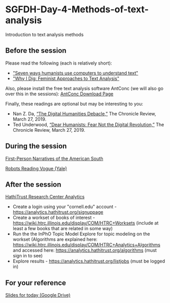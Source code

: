 # SGFDH-Day-4-Methods-of-text-analysis
Introduction to text analysis methods

## Before the session

Please read the following (each is relatively short):

* ["Seven ways humanists use computers to understand text"](https://tedunderwood.com/2015/06/04/seven-ways-humanists-are-using-computers-to-understand-text/)
* ["Why I Dig: Feminist Approaches to Text Analysis"](http://dhdebates.gc.cuny.edu/debates/text/97)

Also, please install the free text analysis software AntConc (we will also go over this in the sessions): [AntConc Download Page](http://www.laurenceanthony.net/software/antconc/)

Finally, these readings are optional but may be interesting to you:

* Nan Z. Da, [“The Digital Humanities Debacle,”](https://www.chronicle.com/article/The-Digital-Humanities-Debacle/245986) The Chronicle Review, March 27, 2019.
* Ted Underwood, [“Dear Humanists: Fear Not the Digital Revolution,”](https://www.chronicle.com/article/Dear-Humanists-Fear-Not-the/245987/) The Chronicle Review, March 27, 2019.

## During the session

[First-Person Narratives of the American South](https://docsouth.unc.edu/fpn/)

[Robots Reading Vogue (Yale)](http://dh.library.yale.edu/projects/vogue/)

## After the session

[HathiTrust Research Center Analytics](https://analytics.hathitrust.org/)
*	Create a login using your "cornell.edu" account - https://analytics.hathitrust.org/signuppage
*	Create a workset of books of interest - https://wiki.htrc.illinois.edu/display/COM/HTRC+Worksets (include at least a few books that are related in some way)
*	Run the the InPhO Topic Model Explore for topic modeling on the workset (Algorithms are explained here: https://wiki.htrc.illinois.edu/display/COM/HTRC+Analytics+Algorithms and accessed here: https://analytics.hathitrust.org/algorithms (must sign in to see) 
*	Explore results - https://analytics.hathitrust.org/listjobs (must be logged in) 

## For your reference

[Slides for today (Google Drive)](https://drive.google.com/file/d/1wC7j4JxJvi9CzXiwVaC0A8sqWdS4hnOY/view?usp=sharing)
